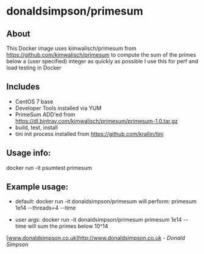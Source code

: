 # donaldsimpson/primesum


## About 
This Docker image uses kimwalisch/primesum from https://github.com/kimwalisch/primesum
to compute the sum of the primes below a (user specified) integer as quickly as possible
I use this for perf and load testing in Docker


## Includes
- CentOS 7 base
- Developer Tools installed via YUM
- PrimeSum ADD'ed from https://dl.bintray.com/kimwalisch/primesum/primesum-1.0.tar.gz
- build, test, install
- tini init process installed from https://github.com/krallin/tini


## Usage info:
docker run -it psumtest primesum


## Example usage:
- default: docker run -it donaldsimpson/primesum
  will  perform: primesum 1e14 --threads=4 --time

- user args: docker run -it donaldsimpson/primesum primesum 1e14 --time 
  will sum the primes below 10^14

[www.donaldsimpson.co.uk]http://www.donaldsimpson.co.uk - *Donald Simpson*



